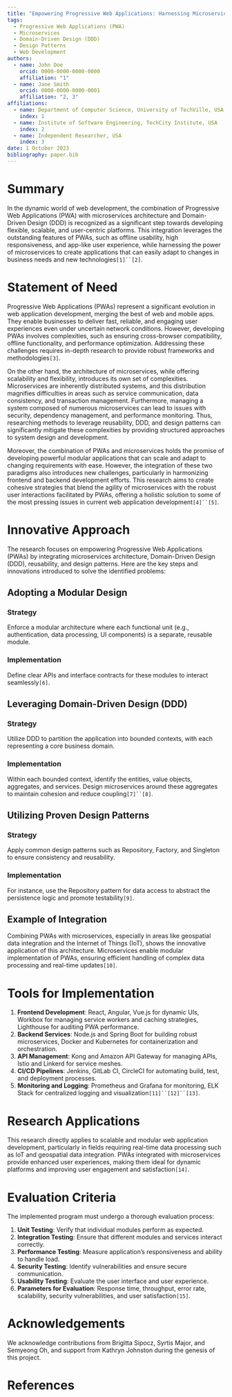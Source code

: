 ```yaml
---
title: "Empowering Progressive Web Applications: Harnessing Microservices, DDD, and Design Patterns"
tags:
  - Progressive Web Applications (PWA)
  - Microservices
  - Domain-Driven Design (DDD)
  - Design Patterns
  - Web Development
authors:
  - name: John Doe
    orcid: 0000-0000-0000-0000
    affiliation: "1"
  - name: Jane Smith
    orcid: 0000-0000-0000-0001
    affiliation: "2, 3"
affiliations:
  - name: Department of Computer Science, University of TechVille, USA
    index: 1
  - name: Institute of Software Engineering, TechCity Institute, USA
    index: 2
  - name: Independent Researcher, USA
    index: 3
date: 1 October 2023
bibliography: paper.bib
---
```


# Summary

In the dynamic world of web development, the combination of Progressive Web Applications (PWA) with microservices architecture and Domain-Driven Design (DDD) is recognized as a significant step towards developing flexible, scalable, and user-centric platforms. This integration leverages the outstanding features of PWAs, such as offline usability, high responsiveness, and app-like user experience, while harnessing the power of microservices to create applications that can easily adapt to changes in business needs and new technologies` [1]``[2] `.

# Statement of Need

Progressive Web Applications (PWAs) represent a significant evolution in web application development, merging the best of web and mobile apps. They enable businesses to deliver fast, reliable, and engaging user experiences even under uncertain network conditions. However, developing PWAs involves complexities, such as ensuring cross-browser compatibility, offline functionality, and performance optimization. Addressing these challenges requires in-depth research to provide robust frameworks and methodologies`[3]`.

On the other hand, the architecture of microservices, while offering scalability and flexibility, introduces its own set of complexities. Microservices are inherently distributed systems, and this distribution magnifies difficulties in areas such as service communication, data consistency, and transaction management. Furthermore, managing a system composed of numerous microservices can lead to issues with security, dependency management, and performance monitoring. Thus, researching methods to leverage reusability, DDD, and design patterns can significantly mitigate these complexities by providing structured approaches to system design and development.

Moreover, the combination of PWAs and microservices holds the promise of developing powerful modular applications that can scale and adapt to changing requirements with ease. However, the integration of these two paradigms also introduces new challenges, particularly in harmonizing frontend and backend development efforts. This research aims to create cohesive strategies that blend the agility of microservices with the robust user interactions facilitated by PWAs, offering a holistic solution to some of the most pressing issues in current web application development` [4]``[5] `.

# Innovative Approach

The research focuses on empowering Progressive Web Applications (PWAs) by integrating microservices architecture, Domain-Driven Design (DDD), reusability, and design patterns. Here are the key steps and innovations introduced to solve the identified problems:

## Adopting a Modular Design

### Strategy

Enforce a modular architecture where each functional unit (e.g., authentication, data processing, UI components) is a separate, reusable module.

### Implementation

Define clear APIs and interface contracts for these modules to interact seamlessly`[6]`.

## Leveraging Domain-Driven Design (DDD)

### Strategy

Utilize DDD to partition the application into bounded contexts, with each representing a core business domain.

### Implementation

Within each bounded context, identify the entities, value objects, aggregates, and services. Design microservices around these aggregates to maintain cohesion and reduce coupling` [7]``[8] `.

## Utilizing Proven Design Patterns

### Strategy

Apply common design patterns such as Repository, Factory, and Singleton to ensure consistency and reusability.

### Implementation

For instance, use the Repository pattern for data access to abstract the persistence logic and promote testability`[9]`.

## Example of Integration

Combining PWAs with microservices, especially in areas like geospatial data integration and the Internet of Things (IoT), shows the innovative application of this architecture. Microservices enable modular implementation of PWAs, ensuring efficient handling of complex data processing and real-time updates`[10]`.

# Tools for Implementation

1. **Frontend Development**: React, Angular, Vue.js for dynamic UIs, Workbox for managing service workers and caching strategies, Lighthouse for auditing PWA performance.
2. **Backend Services**: Node.js and Spring Boot for building robust microservices, Docker and Kubernetes for containerization and orchestration.
3. **API Management**: Kong and Amazon API Gateway for managing APIs, Istio and Linkerd for service meshes.
4. **CI/CD Pipelines**: Jenkins, GitLab CI, CircleCI for automating build, test, and deployment processes.
5. **Monitoring and Logging**: Prometheus and Grafana for monitoring, ELK Stack for centralized logging and visualization` [11]``[12]``[13] `.

# Research Applications

This research directly applies to scalable and modular web application development, particularly in fields requiring real-time data processing such as IoT and geospatial data integration. PWAs integrated with microservices provide enhanced user experiences, making them ideal for dynamic platforms and improving user engagement and satisfaction`[14]`.

# Evaluation Criteria

The implemented program must undergo a thorough evaluation process:

1. **Unit Testing**: Verify that individual modules perform as expected.
2. **Integration Testing**: Ensure that different modules and services interact correctly.
3. **Performance Testing**: Measure application’s responsiveness and ability to handle load.
4. **Security Testing**: Identify vulnerabilities and ensure secure communication.
5. **Usability Testing**: Evaluate the user interface and user experience.
6. **Parameters for Evaluation**: Response time, throughput, error rate, scalability, security vulnerabilities, and user satisfaction`[15]`.

# Acknowledgements

We acknowledge contributions from Brigitta Sipocz, Syrtis Major, and Semyeong Oh, and support from Kathryn Johnston during the genesis of this project.

# References
